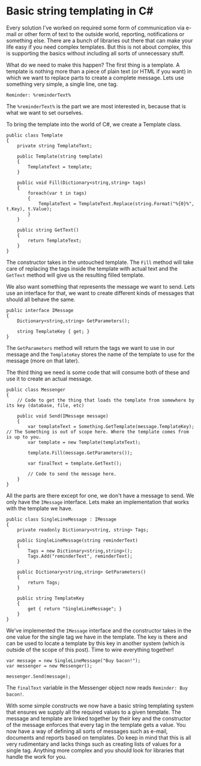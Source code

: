 # Basic string templating in C#

Every solution I've worked on required some form of communication via e-mail or other form of text to the outside world, reporting, notifications or something else. There are a bunch of libraries out there that can make your life easy if you need complex templates. But this is not about complex, this is supporting the basics without including all sorts of unnecessary stuff.

What do we need to make this happen? The first thing is a template. A template is nothing more than a piece of plain text (or HTML if you want) in which we want to replace parts to create a complete message. Lets use something very simple, a single line, one tag.

    Reminder: %reminderText%
	
The `%reminderText%` is the part we are most interested in, because that is what we want to set ourselves.

To bring the template into the world of C#, we create a Template class.

    public class Template
	{
		private string TemplateText;
	
		public Template(string template)
		{
			TemplateText = template;
		}
		
		public void Fill(Dictionary<string,string> tags)
		{
			foreach(var t in tags)
			{
				TemplateText = TemplateText.Replace(string.Format("%{0}%", t.Key), t.Value);
			}
		}
		
		public string GetText()
		{
			return TemplateText;
		}
	}
	
The constructor takes in the untouched template. The `Fill` method will take care of replacing the tags inside the template with actual text and the `GetText` method will give us the resulting filled template.
	
We also want something that represents the message we want to send. Lets use an interface for that, we want to create different kinds of messages that should all behave the same.

	public interface IMessage
	{
		Dictionary<string,string> GetParameters();
	
		string TemplateKey { get; }
	}
	
The `GetParameters` method will return the tags we want to use in our message and the `TemplateKey` stores the name of the template to use for the message (more on that later).

The third thing we need is some code that will consume both of these and use it to create an actual message.

	public class Messenger
	{
		// Code to get the thing that loads the template from somewhere by its key (database, file, etc)
	
		public void Send(IMessage message)
		{
			var templateText = Something.GetTemplate(message.TemplateKey); // The Something is out of scope here. Where the template comes from is up to you.
			var template = new Template(templateText);
			
			template.Fill(message.GetParameters());
			
			var finalText = template.GetText();
			
			// Code to send the message here.
		}
	}
	
All the parts are there except for one, we don't have a message to send. We only have the `IMessage` interface. Lets make an implementation that works with the template we have.

	public class SingleLineMessage : IMessage
	{
		private readonly Dictionary<string, string> Tags;
	
		public SingleLineMessage(string reminderText)
		{
			Tags = new Dictionary<string,string>();
			Tags.Add("reminderText", reminderText);
		}
		
		public Dictionary<string,string> GetParameters()
		{
			return Tags;
		}
		
		public string TemplateKey
		{
			get { return "SingleLineMessage"; }
		}
	}
	
We've implemented the `IMessage` interface and the constructor takes in the one value for the single tag we have in the template. The key is there and can be used to locate a template by this key in another system (which is outside of the scope of this post). Time to wire everything together!

	var message = new SingleLineMessage("Buy bacon!");
	var messenger = new Messenger();
	
	messenger.Send(message);
	
The `finalText` variable in the Messenger object now reads `Reminder: Buy bacon!`.

With some simple constructs we now have a basic string templating system that ensures we supply all the required values to a given template. The message and template are linked together by their key and the constructor of the message enforces that every tag in the template gets a value. You now have a way of defining all sorts of messages such as e-mail, documents and reports based on templates. Do keep in mind that this is all very rudimentary and lacks things such as creating lists of values for a single tag. Anything more complex and you should look for libraries that handle the work for you. 